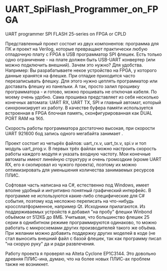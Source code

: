 # UART_SpiFlash_Programmer_on_FPGA
UART programmer SPI FLASH 25-series on FPGA or CPLD

Представленный проект состоит из двух компонентов: программа для ПК и проект на Verilog, которые превращают практически любую отладочную плату с FPGA в USB программатор SPI флешек. Есть только одно ограничение - на плате должен быть USB-UART конвертер (или можно подключить внешний).
Зачем это нужно? Для удобства. Например: Вы разрабатываете некое устройство на FPGA, у которого данные хранятся на флешке. При отладке приходится часто перезаписывать флешку. Для этого нужно цеплять программатор или доставать флешку из панельки. А так, просто залил прошивку программатора - и готово, можно прошивать не отключая кабеля. По моему очень удобно.
Сама прошивка представляет из себя несколько конечных автомата: UART RX, UART TX, SPI и главный автомат, который синхронизирует их работу. В качестве буфера памяти используется встроенная в FPGA блочная память, сконфигурированная как DUAL PORT RAM на 1Кб. 

Скорость работы программатора достаточно высокая, при скорости UART 921600 бод запись одного мегабайта занимает .

Проект состоит из четырёх файлов: uart_rx.v, uart_tx.v, spi.v и топ модуль uart_prog.v. В первых трёх файлах можно настроить скорость работы каждого модуля и указать входную частоту. Мои конечные автоматы имеют линейную структуру и очень громоздкие (кроме UART RX, его я скопировал из чужого проекта), поэтому их можно оптимизировать для уменьшения количества занимаемых ресурсов ПЛИС. 

Софтовая часть написана на C#, естественно под Windows, имеет вполне удобный и интуитивно понятный графический интерфейс. В программе не используются какие-либо специфические для C# события, поэтому код несложно переписать на что-нибудь кроссплатформенное, например Qt. Исходники прилагаются. Из поддерживаемых устройств я добавил "на пробу" флешки Winbond объёмом от 512КБ до 8МБ. Учитывая, что большинство флешек 25 серии в однибитном режиме программируются одинаково, то можно работать с микросхемами других производителей такого же объёма. При желании можно добавить поддержку других моделей в коде (не стал выносить внешний файл с базой флешек, так как программу писал "на скорую руку" да и ради развлечения.

Работу проекта я проверял на Alteta Cyclone EP1C3144. Это довольно древняя ПЛИС-ина, думаю, что на более новых ПЛИС-ах проблем также не возникнет.

